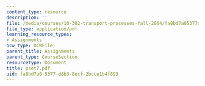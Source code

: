 ```yaml
---
content_type: resource
description: ''
file: /media/courses/10-302-transport-processes-fall-2004/fa8bd7a05377d8b38ecf2bcce1b4f893_pset7.pdf
file_type: application/pdf
learning_resource_types:
- Assignments
ocw_type: OCWFile
parent_title: Assignments
parent_type: CourseSection
resourcetype: Document
title: pset7.pdf
uid: fa8bd7a0-5377-d8b3-8ecf-2bcce1b4f893
---
```

